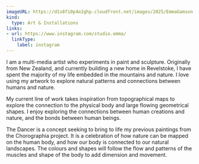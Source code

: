 ```yaml
---
imageURL: https://d1s8fi0p4o2ghp.cloudfront.net/images/2025/EmmaGamson.jpg
kind:
  type: Art & Installations
links:
- url: https://www.instagram.com/studio.emma/
  linkType:
    label: instagram
---
```

I am a multi-media artist who experiments in paint and sculpture. Originally from New Zealand, and currently building a new home in Revelstoke, I have spent the majority of my life embedded in the mountains and nature. I love using my artwork to explore natural patterns and connections between humans and nature.

My current line of work takes inspiration from topographical maps to explore the connection to the physical body and large flowing geometrical shapes. I enjoy exploring the connections between human creations and nature, and the bonds between human beings. 

The Dancer is a concept seeking to bring to life my previous paintings from the Chorographia project. It is a celebration of how nature can be mapped on the human body, and how our body is connected to our natural landscapes. The colours and shapes will follow the flow and patterns of the muscles and shape of the body to add dimension and movement.
